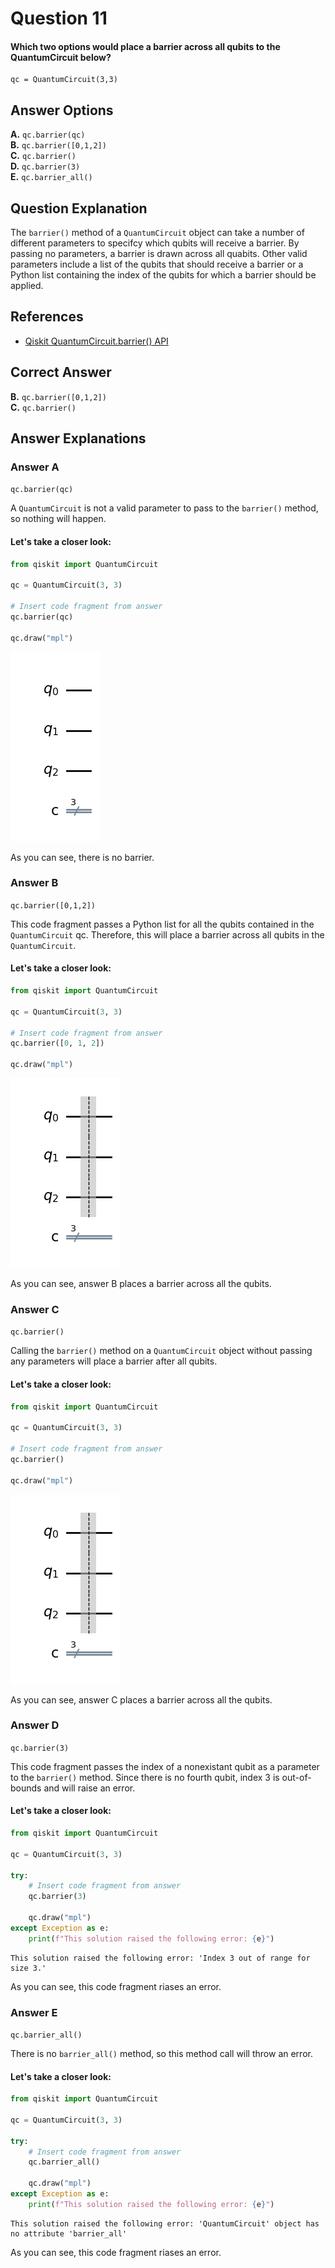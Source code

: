# Question 11

#### Which two options would place a barrier across all qubits to the QuantumCircuit below?

    qc = QuantumCircuit(3,3)


## Answer Options

**A.** `qc.barrier(qc)`  
**B.** `qc.barrier([0,1,2])`  
**C.** `qc.barrier()`  
**D.** `qc.barrier(3)`  
**E.** `qc.barrier_all()`  

## Question Explanation

The `barrier()` method of a `QuantumCircuit` object can take a number of different parameters to specifcy which qubits will receive a barrier.
By passing no parameters, a barrier is drawn across all quabits.
Other valid parameters include a list of the qubits that should receive a barrier or a Python list containing the index of the qubits for which a barrier should be applied.

## References

* [Qiskit QuantumCircuit.barrier() API](https://qiskit.org/documentation/stubs/qiskit.circuit.QuantumCircuit.barrier.html#qiskit.circuit.QuantumCircuit.barrier)

## Correct Answer

**B.** `qc.barrier([0,1,2])`  
**C.** `qc.barrier()`  

## Answer Explanations

### Answer A

`qc.barrier(qc)`  

A `QuantumCircuit` is not a valid parameter to pass to the `barrier()` method, so nothing will happen.

#### Let's take a closer look:


```python
from qiskit import QuantumCircuit

qc = QuantumCircuit(3, 3)

# Insert code fragment from answer
qc.barrier(qc)

qc.draw("mpl")
```




    
![png](Question-11_files/Question-11_11_0.png)
    



As you can see, there is no barrier.

### Answer B

`qc.barrier([0,1,2])`  

This code fragment passes a Python list for all the qubits contained in the `QuantumCircuit` qc.
Therefore, this will place a barrier across all qubits in the `QuantumCircuit`.

#### Let's take a closer look:


```python
from qiskit import QuantumCircuit

qc = QuantumCircuit(3, 3)

# Insert code fragment from answer
qc.barrier([0, 1, 2])

qc.draw("mpl")
```




    
![png](Question-11_files/Question-11_15_0.png)
    



As you can see, answer B places a barrier across all the qubits.

### Answer C

`qc.barrier()` 

Calling the `barrier()` method on a `QuantumCircuit` object without passing any parameters will place a barrier after all qubits.

#### Let's take a closer look:


```python
from qiskit import QuantumCircuit

qc = QuantumCircuit(3, 3)

# Insert code fragment from answer
qc.barrier()

qc.draw("mpl")
```




    
![png](Question-11_files/Question-11_19_0.png)
    



As you can see, answer C places a barrier across all the qubits.

### Answer D

`qc.barrier(3)`

This code fragment passes the index of a nonexistant qubit as a parameter to the  `barrier()` method.
Since there is no fourth qubit, index 3 is out-of-bounds and will raise an error.

#### Let's take a closer look:


```python
from qiskit import QuantumCircuit

qc = QuantumCircuit(3, 3)

try:
    # Insert code fragment from answer
    qc.barrier(3)

    qc.draw("mpl")
except Exception as e:
    print(f"This solution raised the following error: {e}")
```

    This solution raised the following error: 'Index 3 out of range for size 3.'


As you can see, this code fragment riases an error.

### Answer E

`qc.barrier_all()`

There is no `barrier_all()` method, so this method call will throw an error.

#### Let's take a closer look:


```python
from qiskit import QuantumCircuit

qc = QuantumCircuit(3, 3)

try:
    # Insert code fragment from answer
    qc.barrier_all()

    qc.draw("mpl")
except Exception as e:
    print(f"This solution raised the following error: {e}")
```

    This solution raised the following error: 'QuantumCircuit' object has no attribute 'barrier_all'


As you can see, this code fragment riases an error.
